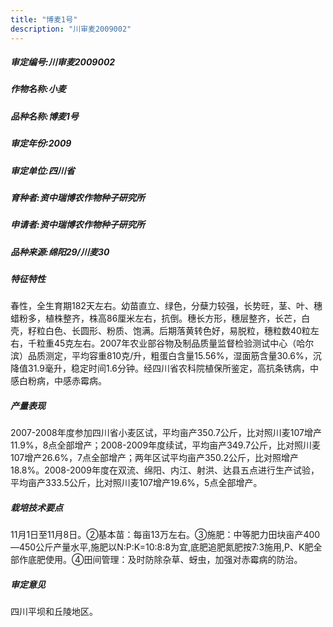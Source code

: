 ```yaml
---
title: "博麦1号"
description: "川审麦2009002"
---
```

##### 审定编号:川审麦2009002

##### 作物名称:小麦

##### 品种名称:博麦1号

##### 审定年份:2009

##### 审定单位:四川省

##### 育种者:资中瑞博农作物种子研究所

##### 申请者:资中瑞博农作物种子研究所

##### 品种来源:绵阳29/川麦30

##### 特征特性
春性，全生育期182天左右。幼苗直立、绿色，分蘖力较强，长势旺，茎、叶、穗蜡粉多，植株整齐，株高86厘米左右，抗倒。穗长方形，穗层整齐，长芒，白壳，籽粒白色、长圆形、粉质、饱满。后期落黄转色好，易脱粒，穗粒数40粒左右，千粒重45克左右。2007年农业部谷物及制品质量监督检验测试中心（哈尔滨）品质测定，平均容重810克/升，粗蛋白含量15.56%，湿面筋含量30.6%，沉降值31.9毫升，稳定时间1.6分钟。经四川省农科院植保所鉴定，高抗条锈病，中感白粉病，中感赤霉病。

##### 产量表现
2007-2008年度参加四川省小麦区试，平均亩产350.7公斤，比对照川麦107增产11.9%，8点全部增产；2008-2009年度续试，平均亩产349.7公斤，比对照川麦107增产26.6%，7点全部增产；两年区试平均亩产350.2公斤，比对照增产18.8%。2008-2009年度在双流、绵阳、内江、射洪、达县五点进行生产试验，平均亩产333.5公斤，比对照川麦107增产19.6%，5点全部增产。

##### 栽培技术要点
11月1日至11月8日。②基本苗：每亩13万左右。③施肥：中等肥力田块亩产400—450公斤产量水平,施肥以N:P:K=10:8:8为宜,底肥追肥氮肥按7:3施用,P、K肥全部作底肥使用。④田间管理：及时防除杂草、蚜虫，加强对赤霉病的防治。

##### 审定意见
四川平坝和丘陵地区。
